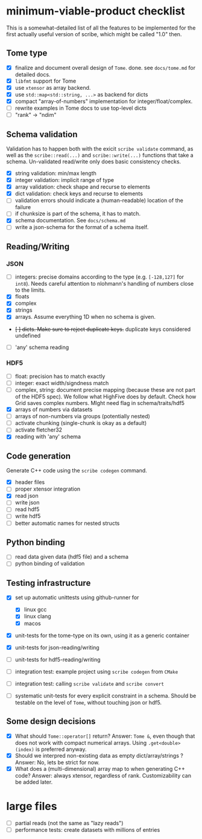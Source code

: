 # minimum-viable-product checklist

This is a somewhat-detailed list of all the features to be implemented for the first actually useful version of scribe, which might be called "1.0" then.

## Tome type

* [x] finalize and document overall design of `Tome`. done. see `docs/tome.md` for detailed docs.
* [x] `libfmt` support for Tome
* [x] use `xtensor` as array backend.
* [x] use `std::map<std::string, ...>` as backend for dicts
* [x] compact "array-of-numbers" implementation for integer/float/complex.
* [ ] rewrite examples in Tome docs to use top-level dicts
* [ ] "rank" -> "ndim"

## Schema validation
Validation has to happen both with the exicit `scribe validate` command, as well as the `scribe::read(...)` and `scribe::write(...)` functions that take a schema. Un-validated read/write only does basic consistency checks.
* [x] string validation: min/max length
* [x] integer validation: implicit range of type
* [x] array validation: check shape and recurse to elements
* [x] dict validation: check keys and recurse to elements
* [ ] validation errors should indicate a (human-readable) location of the failure
* [ ] if chunksize is part of the schema, it has to match.
* [x] schema documentation. See `docs/schema.md`
* [ ] write a json-schema for the format of a schema itself.
  
## Reading/Writing
### JSON
* [ ] integers: precise domains according to the type (e.g. `[-128,127]` for `int8`). Needs careful attention to nlohmann's handling of numbers close to the limits.
* [x] floats
* [x] complex
* [x] strings
* [x] arrays. Assume everything 1D when no schema is given.
* ~~[ ] dicts. Make sure to reject duplicate keys.~~ duplicate keys considered undefined
* [ ] 'any' schema reading


### HDF5
* [ ] float: precision has to match exactly
* [ ] integer: exact width/signdness match
* [ ] complex, string: document precise mapping (because these are not part of the HDF5 spec). We follow what HighFive does by default. Check how Grid saves complex numbers. MIght need flag in schema/traits/hdf5
* [x] arrays of numbers via datasets
* [ ] arrays of non-numbers via groups (potentially nested)
* [ ] activate chunking (single-chunk is okay as a default)
* [ ] activate fletcher32
* [x] reading with 'any' schema

## Code generation

Generate C++ code using the `scribe codegen` command.

* [x] header files
* [ ] proper xtensor integration
* [x] read json
* [ ] write json
* [ ] read hdf5
* [ ] write hdf5
* [ ] better automatic names for nested structs

## Python binding
* [ ] read data given data (hdf5 file) and a schema
* [ ] python binding of validation
  
## Testing infrastructure

* [x] set up automatic unittests using github-runner for 
  * [x] linux gcc
  * [x] linux clang
  * [x] macos
* [x] unit-tests for the tome-type on its own, using it as a generic container
* [x] unit-tests for json-reading/writing
* [ ] unit-tests for hdf5-reading/writing
* [ ] integration test: example project using `scribe codegen` from `CMake`
* [ ] integration test: calling `scribe validate` and `scribe convert`
* [ ] systematic unit-tests for every explicit constraint in a schema. Should be testable on the level of `Tome`, without touching json or hdf5.


## Some design decisions
* [x] What should `Tome::operator[]` return? Answer: `Tome &`, even though that does not work with compact numerical arrays. Using `.get<double>(index)` is preferred anyway.
* [x] Should we interpred non-existing data as empty dict/array/strings ? Answer: No, lets be strict for now.
* [x] What does a (multi-dimensional) array map to when generating C++ code? Answer: always xtensor, regardless of rank. Customizability can be added later.
  
# large files
* [ ] partial reads (not the same as "lazy reads")
* [ ] performance tests: create datasets with millions of entries
